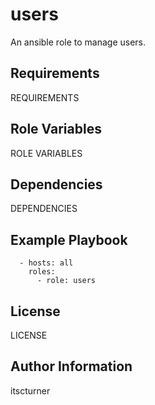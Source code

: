 users
=====

An ansible role to manage users.

Requirements
------------

REQUIREMENTS

Role Variables
--------------

ROLE VARIABLES

Dependencies
------------

DEPENDENCIES

Example Playbook
----------------
```
  - hosts: all
    roles:
      - role: users
```

License
-------

LICENSE

Author Information
------------------

itscturner
